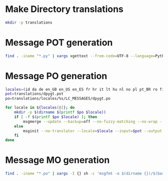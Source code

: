 # Make Directory translations

```bash
mkdir -p translations
```

# Message POT generation

```bash
find . -iname "*.py" | xargs xgettext --from-code=UTF-8 --language=Python -o translations/dpygt.pot --add-comments
```

# Message PO generation

```bash
locales=(id da de en_GB en_US en_ES fr hr it lt hu nl no pl pt_BR ro fi sv_SE vi tr cs el bg ru uk hi th zh_CN ja ko zh_TW)
pot=translations/dpygt.pot
po=translations/locales/%s/LC_MESSAGES/dpygt.po

for locale in ${locales[@]}; do
    mkdir -p $(dirname $(printf $po $locale))
    if [ -f $(printf $po $locale) ]; then
        msgmerge --update --backup=off --no-fuzzy-matching --no-wrap --sort-output $(printf $po $locale) $pot
    else
        msginit --no-translator --locale=$locale --input=$pot --output-file=$(printf $po $locale)
    fi
done
```

# Message MO generation

```bash
find . -iname "*.po" | xargs -I {} sh -c 'msgfmt -o $(dirname {})/$(basename {} .po).mo {}'
```